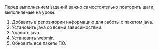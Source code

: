 ﻿Перед выполнением заданий важно самостоятельно повторить шаги, выполняемые на уроке.

1) Добавить в репозитории информацию для работы с пакетом java.
2) Установить java со всеми зависимостями.
3) Удалить java.
4) Установить webmin.
5) Обновить все пакеты ПО. 
